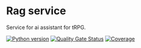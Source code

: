# Rag service

Service for ai assistant for tRPG.

[![Python version](https://img.shields.io/static/v1?label=Python&message=3.13&color=blue)](https://sonarcloud.io/summary/new_code?id=alexomarov_rag-service)
[![Quality Gate Status](https://sonarcloud.io/api/project_badges/measure?project=alexomarov_rag-service&metric=alert_status)](https://sonarcloud.io/summary/new_code?id=alexomarov_rag-service)
[![Coverage](https://sonarcloud.io/api/project_badges/measure?project=alexomarov_rag-service&metric=coverage)](https://sonarcloud.io/summary/new_code?id=alexomarov_rag-service)
